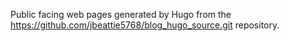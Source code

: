 Public facing web pages generated by Hugo from the https://github.com/jbeattie5768/blog_hugo_source.git repository.
